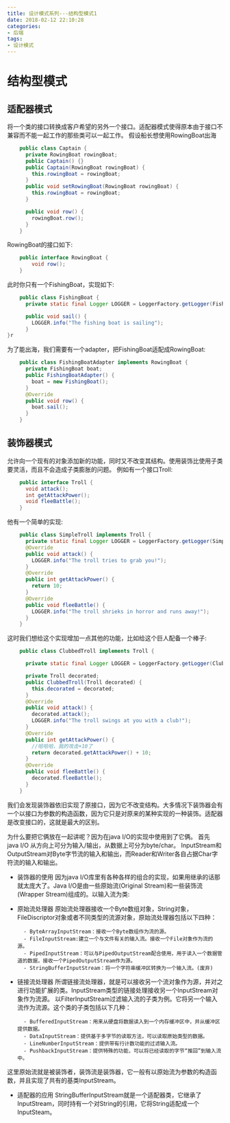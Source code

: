 ```yaml
---
title: 设计模式系列---结构型模式1
date: 2018-02-12 22:10:28
categories: 
- 后端 
tags: 
- 设计模式
---
```

# 结构型模式
## 适配器模式
将一个类的接口转换成客户希望的另外一个接口。适配器模式使得原本由于接口不兼容而不能一起工作的那些类可以一起工作。
假设船长想使用RowingBoat出海
```java
    public class Captain {
      private RowingBoat rowingBoat;
      public Captain() {}
      public Captain(RowingBoat rowingBoat) {
        this.rowingBoat = rowingBoat;
      }
      public void setRowingBoat(RowingBoat rowingBoat) {
        this.rowingBoat = rowingBoat;
      }

      public void row() {
        rowingBoat.row();
      }
    }    
```
RowingBoat的接口如下:
```java
    public interface RowingBoat {
        void row();
    }
```
此时你只有一个FishingBoat，实现如下:
```java
    public class FishingBoat {
      private static final Logger LOGGER = LoggerFactory.getLogger(FishingBoat.class);

      public void sail() {
        LOGGER.info("The fishing boat is sailing");
      }
}r
```
为了能出海，我们需要有一个adapter，把FishingBoat适配成RowingBoat:
```java
    public class FishingBoatAdapter implements RowingBoat {
      private FishingBoat boat;
      public FishingBoatAdapter() {
        boat = new FishingBoat();
      }
      @Override
      public void row() {
        boat.sail();
      }
    }
```

## 装饰器模式
允许向一个现有的对象添加新的功能，同时又不改变其结构。使用装饰比使用子类要灵活，而且不会造成子类膨胀的问题。
例如有一个接口Troll:
```java
    public interface Troll {
      void attack();
      int getAttackPower();
      void fleeBattle();
    }
```
他有一个简单的实现:
```java
    public class SimpleTroll implements Troll {
      private static final Logger LOGGER = LoggerFactory.getLogger(SimpleTroll.class);
      @Override
      public void attack() {
        LOGGER.info("The troll tries to grab you!");
      }
      @Override
      public int getAttackPower() {
        return 10;
      }
      @Override
      public void fleeBattle() {
        LOGGER.info("The troll shrieks in horror and runs away!");
      }
    }
```
这时我们想给这个实现增加一点其他的功能，比如给这个巨人配备一个棒子:
```java
    public class ClubbedTroll implements Troll {

      private static final Logger LOGGER = LoggerFactory.getLogger(ClubbedTroll.class);

      private Troll decorated;
      public ClubbedTroll(Troll decorated) {
        this.decorated = decorated;
      }
      @Override
      public void attack() {
        decorated.attack();
        LOGGER.info("The troll swings at you with a club!");
      }
      @Override
      public int getAttackPower() {
        //哈哈哈，我的攻击+10了
        return decorated.getAttackPower() + 10;
      }
      @Override
      public void fleeBattle() {
        decorated.fleeBattle();
      }
    }
```
我们会发现装饰器依旧实现了原接口，因为它不改变结构。大多情况下装饰器会有一个以接口为参数的构造函数，因为它只是对原来的某种实现的一种装饰。适配器是改变接口的，这就是最大的区别。


为什么要把它俩放在一起讲呢？因为在java I/O的实现中使用到了它俩。
首先 java I/O 从方向上可分为输入/输出，从数据上可分为byte/char。
InputStream和OutputStream对Byte字节流的输入和输出，而Reader和Writer各自占据Char字符流的输入和输出。

- 装饰器的使用
因为java I/O库里有各种各样的组合的实现，如果用继承的话那就太庞大了。Java I/O是由一些原始流(Original Stream)和一些装饰流(Wrapper Stream)组成的。以输入流为类:
    
* 原始流处理器
        原始流处理器接收一个Byte数组对象，String对象，FileDiscriptor对象或者不同类型的流源对象，原始流处理器包括以下四种：

        - ByteArrayInputStream：接收一个Byte数组作为流的源。
        - FileInputStream:建立一个与文件有关的输入流。接收一个File对象作为流的源。
        - PipedInputStream：可以与PipedOutputStream配合使用，用于读入一个数据管道的数据，接收一个PipedOutputStream作为源。
        - StringBufferInputStream：将一个字符串缓冲区转换为一个输入流。(废弃)  

* 链接流处理器
        所谓链接流处理器，就是可以接收另一个流对象作为源，并对之进行功能扩展的类。InputStream类型的链接处理接收另一个InputStream对象作为流源。
        以FilterInputStream过滤输入流的子类为例。它将另一个输入流作为流源。这个类的子类包括以下几种：

        - BufferedInputStream：用来从硬盘将数据读入到一个内存缓冲区中，并从缓冲区提供数据。
        - DataInputStream：提供基于多字节的读取方法，可以读取原始类型的数据。
        - LineNumberInputStream：提供带有行计数功能的过滤输入流。
        - PushbackInputStream：提供特殊的功能，可以将已经读取的字节“推回”到输入流中。

这里原始流就是被装饰者，装饰流是装饰器，它一般有以原始流为参数的构造函数，并且实现了共有的基类InputStream。

- 适配器的应用
StringBufferInputStream就是一个适配器类，它继承了InputStream，同时持有一个对String的引用，它将String适配成一个InputSteam。